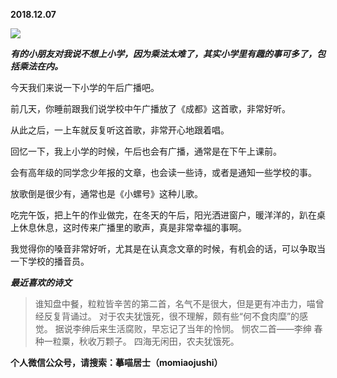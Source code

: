 
          
            
**2018.12.07**



![](//upload-images.jianshu.io/upload_images/51001-720bda5fda951366.jpg)




***有的小朋友对我说不想上小学，因为乘法太难了，其实小学里有趣的事可多了，包括乘法在内。***

今天我们来说一下小学的午后广播吧。

前几天，你睡前跟我们说学校中午广播放了《成都》这首歌，非常好听。

从此之后，一上车就反复听这首歌，非常开心地跟着唱。

回忆一下，我上小学的时候，午后也会有广播，通常是在下午上课前。

会有高年级的同学念少年报的文章，也会读一些诗，或者是通知一些学校的事。

放歌倒是很少有，通常也是《小螺号》这种儿歌。

吃完午饭，把上午的作业做完，在冬天的午后，阳光洒进窗户，暖洋洋的，趴在桌上休息休息，这时传来广播里的歌声，真是非常幸福的事啊。

我觉得你的嗓音非常好听，尤其是在认真念文章的时候，有机会的话，可以争取当一下学校的播音员。


***最近喜欢的诗文***
>谁知盘中餐，粒粒皆辛苦的第二首，名气不是很大，但是更有冲击力，喵曾经反复背诵过。
对于农夫犹饿死，很不理解，颇有些“何不食肉糜”的感觉。
据说李绅后来生活腐败，早忘记了当年的怜悯。
悯农二首——李绅
春种一粒粟，秋收万颗子。
四海无闲田，农夫犹饿死。




**个人微信公众号，请搜索：摹喵居士（momiaojushi）**

          
        